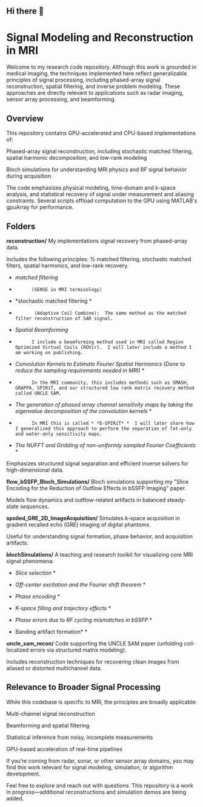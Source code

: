 ## Hi there 👋

<!--
**faa5115/faa5115** is a ✨ _special_ ✨ repository because its `README.md` (this file) appears on your GitHub profile.

Here are some ideas to get you started:

- 🔭 I’m currently working on ...
- 🌱 I’m currently learning ...
- 👯 I’m looking to collaborate on ...
- 🤔 I’m looking for help with ...
- 💬 Ask me about ...
- 📫 How to reach me: ...
- 😄 Pronouns: ...
- ⚡ Fun fact: ...
-->


# Signal Modeling and Reconstruction in MRI

Welcome to my research code repository. Although this work is grounded in medical imaging, the techniques implemented here reflect generalizable principles of signal processing, including phased-array signal reconstruction, spatial filtering, and inverse problem modeling. These approaches are directly relevant to applications such as radar imaging, sensor array processing, and beamforming.

## Overview
This repository contains GPU-accelerated and CPU-based implementations of:

Phased-array signal reconstruction, including stochastic matched filtering, spatial harmonic decomposition, and low-rank modeling

Bloch simulations for understanding MRI physics and RF signal behavior during acquisition

The code emphasizes physical modeling, time-domain and k-space analysis, and statistical recovery of signal under measurement and aliasing constraints. Several scripts offload computation to the GPU using MATLAB's gpuArray for performance.

## Folders
**reconstruction/** 
My implementations signal recovery from phased-array data.

Includes the following principles:
% matched filtering, stochastic matched filters, spatial harmonics, and low-rank recovery.
* *matched filtering*  
*           (SENSE in MRI terminology)
* *stochastic matched filtering * 
*            (Adaptive Coil Combine):  The same method as the matched filter reconstruction of SAR signal.  
* *Spatial Beamforming* 
*           I include a beamforming method used in MRI called Region Optimized Virtual Coils (ROVir).  I will later include a method I am working on publishing.  
* *Convolution Kernels to Estimate Fourier Spatial Harmonics (Done to reduce the sampling requirements needed in MRI)* *
*           In the MRI community, this includes methods such as SMASH, GRAPPA, SPIRiT, and our structured low rank matrix recovery method called UNCLE SAM.
* *The generation of phased array channel sensitivity maps by taking the eigenvalue decomposition of the convolution kernels* *
*           In MRI this is called * *E-SPIRiT* *  I will later share how I generalized this approach to perform the separation of fat-only and water-only sensitivity maps.
* *The NUFFT and Gridding of non-uniformly sampled Fourier Coefficients* *

  
Emphasizes structured signal separation and efficient inverse solvers for high-dimensional data.

**flow_bSSFP_Bloch_Simulations/** 
Bloch simulations supporting my "Slice Encoding for the Reduction of Outflow Effects in bSSFP Imaging" paper.

Models flow dynamics and outflow-related artifacts in balanced steady-state sequences.

**spoiled_GRE_2D_ImageAcquisition/**
Simulates k-space acquisition in gradient recalled echo (GRE) imaging of digital phantoms.

Useful for understanding signal formation, phase behavior, and acquisition artifacts.

**blochSimulations/**
A teaching and research toolkit for visualizing core MRI signal phenomena:

* *Slice selection* *

* *Off-center excitation and the Fourier shift theorem* *

* *Phase encoding* *

* *K-space filling and trajectory effects* * 

* *Phase errors due to RF cycling mismatches in bSSFP* *

* Banding artifact formation* * 

**uncle_sam_recon/**
Code supporting the UNCLE SAM paper (unfolding coil-localized errors via structured matrix modeling).

Includes reconstruction techniques for recovering clean images from aliased or distorted multichannel data.

## Relevance to Broader Signal Processing
While this codebase is specific to MRI, the principles are broadly applicable:

Multi-channel signal reconstruction

Beamforming and spatial filtering

Statistical inference from noisy, incomplete measurements

GPU-based acceleration of real-time pipelines

If you’re coming from radar, sonar, or other sensor array domains, you may find this work relevant for signal modeling, simulation, or algorithm development.

Feel free to explore and reach out with questions. This repository is a work in progress—additional reconstructions and simulation demos are being added.
